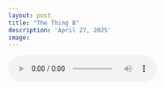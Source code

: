 ```yaml
---
layout: post
title: "The Thing B"
description: 'April 27, 2025'
image:
---
```


<audio controls>
  <source src="assets/audio/fbc_2025-04-27_sermon.mp3" type="audio/mp3">
Your browser does not support the audio element.
</audio>
